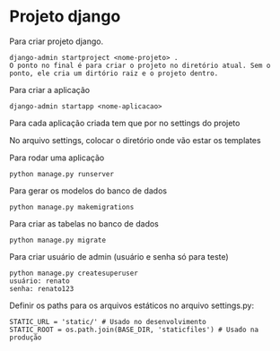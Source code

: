# Projeto django

Para criar projeto django.

```text
django-admin startproject <nome-projeto> .
O ponto no final é para criar o projeto no diretório atual. Sem o ponto, ele cria um dirtório raiz e o projeto dentro.
```

Para criar a aplicação

```text
django-admin startapp <nome-aplicacao>
```

 Para cada aplicação criada tem que por no settings do projeto

 No arquivo settings, colocar o diretório onde vão estar os templates

Para rodar uma aplicação

 ```text
 python manage.py runserver
 ```

Para gerar os modelos do banco de dados

```text
python manage.py makemigrations
```

Para criar as tabelas no banco de dados

```text
python manage.py migrate
```

Para criar usuário de admin (usuário e senha só para teste)

```text
python manage.py createsuperuser
usuário: renato
senha: renato123
```

Definir os paths para os arquivos estáticos no arquivo settings.py:

```text
STATIC_URL = 'static/' # Usado no desenvolvimento
STATIC_ROOT = os.path.join(BASE_DIR, 'staticfiles') # Usado na produção
```
